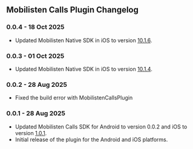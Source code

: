 ## Mobilisten Calls Plugin Changelog

### 0.0.4 - 18 Oct 2025

- Updated Mobilisten Native SDK in iOS to
  version [10.1.6](https://github.com/zoho/SalesIQ-Mobilisten-iOS/releases/tag/v10.1.6).

### 0.0.3 - 01 Oct 2025

- Updated Mobilisten Native SDK in iOS to
  version [10.1.4](https://github.com/zoho/SalesIQ-Mobilisten-iOS/releases/tag/v10.1.4).

### 0.0.2 - 28 Aug 2025

- Fixed the build error with MobilistenCallsPlugin

### 0.0.1 - 28 Aug 2025

- Updated Mobilisten Calls SDK for Android to version 0.0.2 and iOS to
  version [1.0.1](https://github.com/zoho/SalesIQ-Mobilisten-iOS/releases/tag/Calls-1.0.1).
- Initial release of the plugin for the Android and iOS platforms.
